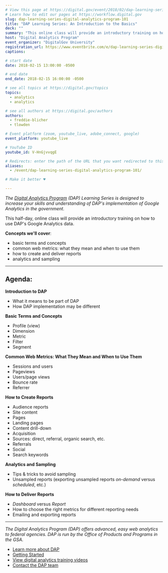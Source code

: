 ```yaml
---
# View this page at https://digital.gov/event/2018/02/dap-learning-series-an-introduction-basics
# Learn how to edit our pages at https://workflow.digital.gov
slug: dap-learning-series-digital-analytics-program-101
title: "DAP Learning Series: An Introduction to the Basics"
deck: ""
summary: "This online class will provide an introductory training on how to use Digital Analytics Program (DAP) google analytics data."
host: "Digital Analytics Program"
event_organizer: "DigitalGov University"
registration_url: https://www.eventbrite.com/e/dap-learning-series-digital-analytics-program-101-registration-42540102592
captions: 

# start date
date: 2018-02-15 13:00:00 -0500

# end date
end_date: 2018-02-15 16:00:00 -0500

# see all topics at https://digital.gov/topics
topics: 
  - analytics
  - analytics

# see all authors at https://digital.gov/authors
authors: 
  - freddie-blicher
  - tlowden

# Event platform (zoom, youtube_live, adobe_connect, google)
event_platform: youtube_live

# YouTube ID
youtube_id: V-HnGjvvqgE

# Redirects: enter the path of the URL that you want redirected to this page
aliases: 
  - /event/dap-learning-series-digital-analytics-program-101/

# Make it better ♥

---
```


_The [Digital Analytics Program](https://www.digitalgov.gov/services/dap/) (DAP) Learning Series is designed to increase your skills and understanding of DAP's implementation of Google Analytics in the government._

This half-day, online class will provide an introductory training on how to use DAP's Google Analytics data.

**Concepts we'll cover**:

- basic terms and concepts
- common web metrics: what they mean and when to use them
- how to create and deliver reports
- analytics and sampling

---

## Agenda:

**Introduction to DAP**

- What it means to be part of DAP
- How DAP implementation may be different

**Basic Terms and Concepts**

- Profile (view)
- Dimension
- Metric
- Filter
- Segment

**Common Web Metrics: What They Mean and When to Use Them**

- Sessions and users
- Pageviews
- Users/page views
- Bounce rate
- Referrer

**How to Create Reports**

- Audience reports
- Site content
- Pages
- Landing pages
- Content drill-down
- Acquisition
- Sources: direct, referral, organic search, etc.
- Referrals
- Social
- Search keywords

**Analytics and Sampling**

- Tips & tricks to avoid sampling
- Unsampled reports (exporting unsampled reports _on-demand_ versus _scheduled_, etc.)

**How to Deliver Reports**

- _Dashboard_ versus _Report_
- How to choose the right metrics for different reporting needs
- Emailing and exporting reports

---

_The Digital Analytics Program (DAP) offers advanced, easy web analytics to federal agencies. DAP is run by the Office of Products and Programs in the GSA._

- [Learn more about DAP](https://www.digitalgov.gov/services/dap/)
- [Getting Started](https://github.com/digital-analytics-program/gov-wide-code)
- [View digital analytics training videos](https://www.youtube.com/playlist?list=PLd9b-GuOJ3nFwlyvLFUtmDpYFKezhot8P)
- [Contact the DAP team](mailto:dap@support.digitalgov.gov)
